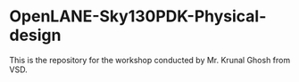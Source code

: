 # OpenLANE-Sky130PDK-Physical-design
This is the repository for the workshop conducted by Mr. Krunal Ghosh from VSD.
